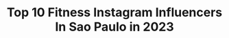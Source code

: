 ---
title: Top 10 Fitness Instagram Influencers In Sao Paulo in 2023
description: >-
  Find top fitness Instagram influencers in Sao Paulo in 2023. Most popular hashtags: #fitness #saopaulo #brasil #quarentena.
platform: Instagram
hits: 258
text_top: Discover the top-rated Instagram influencers on inBeat.
text_bottom: Our search engine aggregates 258 Instagram influencers like this in Sao Paulo, Brazil for you to pitch.
profiles:
  - username: "milkaborges"
    fullname: >-
      Milka Borges
    bio: >-
      💪🏻 A força da mulher @milkaborgesbarueri 🗳 17333 ⚖️ Lutando por justiça #casomilkaborges 🏠 Empresária @milkaemariimoveis ✝️ Isaías 43 - Não temas
    location: "Brazil"
    followers: 205567
    engagement: 66
    commentsToLikes: 0.058059
    id: ck6u8d9evqw9v0j7182ibtxzg
    verified: false
    hashtags: "#barueri, #mulher, #na, #milkaborgesbarueri"
  - username: "raayssaluna"
    fullname: >-
      Rayssa Luna 🇧🇷
    bio: >-
      ❤️Beleza & Fitness 📍São paulo 📚8ºsem nutrição 💪🏻@kaisanbrasil CUPOM RAAYSSALUNA 💄@glamboxbrasil CUPOM RAYS0770 👇🏻
    location: "Brazil"
    followers: 29600
    engagement: 768
    commentsToLikes: 0.861645
    id: ckaovphex5l850i7893u3z7ks
    verified: false
    hashtags: "#butanta, #squats, #loira, #saopaulo"
  - username: "wellingtonpradopessoal"
    fullname: >-
      Wellington Prado
    bio: >-
      🦁leonino.💪🏾 Fitness. 📍São Paulo 🔗Parceria 🔓❤️Solteiro.Buscando sempre minha melhor versão . Perfil profissional 👇🏽👇🏽@wellingtonpradoprofissional
    location: "Brazil"
    followers: 46387
    engagement: 255
    commentsToLikes: 0.030161
    id: ckf5qdygt91zf0j234pq9yazk
    verified: false
    hashtags: "#lindo, #elegante, #top, #selfie"
  - username: "lucasalveslino1"
    fullname: >-
      Lucas Alves Lino
    bio: >-
      ⭐ DANCER ⭐ BRASIL ⭐ SÃO PAULO ⭐ BELLOSDANOITE ⭐ STRIPPER | GOGO DANCER | TEQUILEIRO ⭐ FESTAS | ANIVERSÁRIOS |DESPEDIDAS | EVENTOS↔CONTRATAÇÃO DIRECT
    location: "Brazil"
    followers: 19942
    engagement: 1043
    commentsToLikes: 0.034943
    id: ck8sx3p5kg3tr0j789ss6nqkw
    verified: false
    hashtags: "#hot, #man, #ny, #prazer"
  - username: "dudaa_cardosoo"
    fullname: >-
      Duda Cardoso
    bio: >-
      Olá Amores, Bem vindos🥰 Assistam os Stories 📲 Quer ser divulgado por mim? Será um prazer trabalharmos juntos! @chocolate_envolvencia ❤️💍👩🏼‍🤝‍👨🏽
    location: "Brazil"
    followers: 8336
    engagement: 591
    commentsToLikes: 0.219543
    id: ck8t59iyx9agt0j78zlu3m2kl
    verified: false
    hashtags: "#amor, #menina, #conteudodigital, #varginha"
  - username: "rafael_aragao"
    fullname: >-
      Rafael Aragão
    bio: >-
      🎭 Ator ☀️🌵 Made in Ceará 📍São Paulo / Rio de Janeiro ♈️ Ariano. Edgar em Home Office - A Série @homeofficeaserie
    location: "Brazil"
    followers: 18066
    engagement: 265
    commentsToLikes: 0.074652
    id: ck6udnut0m5zr0j71fy1yuf7a
    verified: false
    hashtags: "#reels, #heathers, #renatoaguiartogo, #amigos"
  - username: "wilianamancio"
    fullname: >-
      Wilian Amâncio
    bio: >-
      Welcome to my world 📍 São Paulo - SP 🖊 Empresário 🐠 Pisciano 🌎 Viajante 🇦🇷 🇨🇱 🇵🇦 🇲🇽 🇺🇸 🇫🇷 🏴󠁧󠁢󠁥󠁮󠁧󠁿 🇨🇭 🇮🇹 🇪🇸 🇧🇸 🇨🇴 🇦🇪 🇹🇭
    location: "Brazil"
    followers: 12106
    engagement: 1010
    commentsToLikes: 0.041849
    id: ck8t9dtkrnq2g0j78p0bs0p74
    verified: false
    hashtags: "#lookmasculino, #man, #homensdeverdade, #photography"
  - username: "micaellidemiguel"
    fullname: >-
      Micaelli Andriotti de Miguel
    bio: >-
      • Campinas/SP 🇧🇷 • Mamãe do Gustavo 🧒💚 • @vcp_joaoalberto 💑💍 • Muay Thai 🙏👊🥊 • Palmeirense 🐽🇮🇹 • Canceriana 🦀
    location: "Brazil"
    followers: 5510
    engagement: 1404
    commentsToLikes: 0.019776
    id: ck9weuce4lv7i0j783xcwu2qe
    verified: false
    hashtags: "#love, #maedemenino, #muaythai, #cr7"
  - username: "samara_pimenta"
    fullname: >-
      Samara Pimenta
    bio: >-
      Psicóloga 💕 🎥 Youtuber do canal HOJE É DIA. 📸 Fotos Autorais. 📬 CAIXA POSTAL 240, Juiz de Fora - MG, CEP: 36013-971 💻 hojeediacontato@hotmail.com
    location: "Brazil"
    followers: 10193
    engagement: 629
    commentsToLikes: 0.045957
    id: ck8taqrluspe80j78gt5lkk61
    verified: false
    hashtags: "#plant, #amoler, #girl, #bookphotography"
  - username: "feliperossininutricionista"
    fullname: >-
      Felipe Rossini
    bio: >-
      ❖ Nutrição Funcional ⧨ Nutrigenômica ＠ Consulta Presencial e Online ↴
    location: "Brazil"
    followers: 24647
    engagement: 251
    commentsToLikes: 0.162051
    id: ck0vxzqt71j8i0i19nqx6t7aj
    verified: false
    hashtags: "#feliperossinisuplementos, #saude, #emagrecer, #dieta"
---